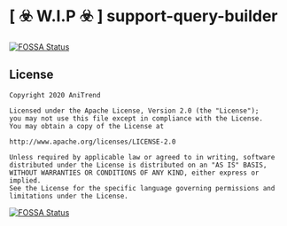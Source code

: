 # [ :biohazard: W.I.P :biohazard: ] support-query-builder 
[![FOSSA Status](https://app.fossa.com/api/projects/git%2Bgithub.com%2FAniTrend%2Fsupport-query-builder.svg?type=shield)](https://app.fossa.com/projects/git%2Bgithub.com%2FAniTrend%2Fsupport-query-builder?ref=badge_shield)




## License

```
Copyright 2020 AniTrend

Licensed under the Apache License, Version 2.0 (the "License");
you may not use this file except in compliance with the License.
You may obtain a copy of the License at

http://www.apache.org/licenses/LICENSE-2.0

Unless required by applicable law or agreed to in writing, software
distributed under the License is distributed on an "AS IS" BASIS,
WITHOUT WARRANTIES OR CONDITIONS OF ANY KIND, either express or implied.
See the License for the specific language governing permissions and
limitations under the License.
```


[![FOSSA Status](https://app.fossa.com/api/projects/git%2Bgithub.com%2FAniTrend%2Fsupport-query-builder.svg?type=large)](https://app.fossa.com/projects/git%2Bgithub.com%2FAniTrend%2Fsupport-query-builder?ref=badge_large)